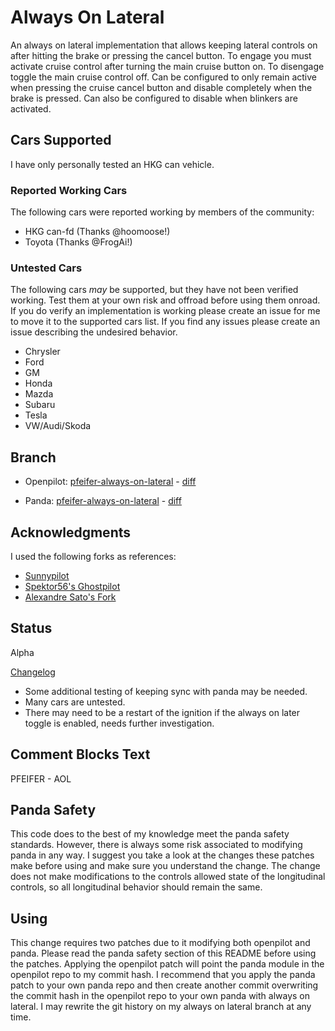 # Always On Lateral
An always on lateral implementation that allows keeping lateral controls on
after hitting the brake or pressing the cancel button. To engage you must
activate cruise control after turning the main cruise button on. To disengage
toggle the main cruise control off. Can be configured to only remain active when
pressing the cruise cancel button and disable completely when the brake is
pressed. Can also be configured to disable when blinkers are activated.

## Cars Supported
I have only personally tested an HKG can vehicle.

### Reported Working Cars
The following cars were reported working by members of the community:
* HKG can-fd (Thanks @hoomoose!)
* Toyota (Thanks @FrogAi!)

### Untested Cars
The following cars _may_ be supported, but they have not been verified working.
Test them at your own risk and offroad before using them onroad. If you do
verify an implementation is working please create an issue for me to move it to
the supported cars list. If you find any issues please create an issue
describing the undesired behavior.

* Chrysler
* Ford
* GM
* Honda
* Mazda
* Subaru
* Tesla
* VW/Audi/Skoda

## Branch
* Openpilot: [pfeifer-always-on-lateral](https://github.com/pfeiferj/openpilot/tree/pfeifer-always-on-lateral)
\-
[diff](https://github.com/commaai/openpilot/compare/master...pfeiferj:openpilot:pfeifer-always-on-lateral)

* Panda: [pfeifer-always-on-lateral](https://github.com/pfeiferj/panda/tree/pfeifer-always-on-lateral)
\-
[diff](https://github.com/commaai/panda/compare/master...pfeiferj:panda:pfeifer-always-on-lateral)

## Acknowledgments
I used the following forks as references:
* [Sunnypilot](https://github.com/sunnyhaibin/sunnypilot)
* [Spektor56's Ghostpilot](https://github.com/spektor56/ghostpilot)
* [Alexandre Sato's Fork](https://github.com/AlexandreSato/openpilot/tree/personal3)

## Status
Alpha

[Changelog](./CHANGELOG.md)

* Some additional testing of keeping sync with panda may be needed.
* Many cars are untested.
* There may need to be a restart of the ignition if the always on later toggle
  is enabled, needs further investigation.

## Comment Blocks Text
PFEIFER - AOL

## Panda Safety
This code does to the best of my knowledge meet the panda safety standards.
However, there is always some risk associated to modifying panda in any way. I
suggest you take a look at the changes these patches make before using and
make sure you understand the change. The change does not make modifications
to the controls allowed state of the longitudinal controls, so all longitudinal
behavior should remain the same.

## Using
This change requires two patches due to it modifying both openpilot and panda.
Please read the panda safety section of this README before using the patches.
Applying the openpilot patch will point the panda module in the openpilot repo
to my commit hash. I recommend that you apply the panda patch to your own panda
repo and then create another commit overwriting the commit hash in the openpilot
repo to your own panda with always on lateral. I may rewrite the git history on
my always on lateral branch at any time.
